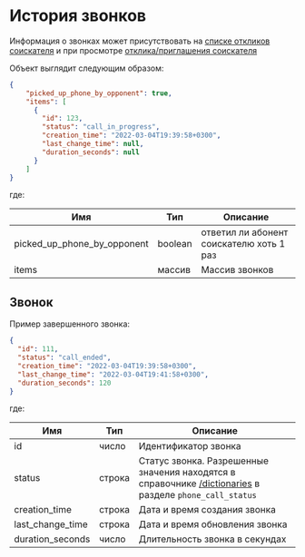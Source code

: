 # История звонков

Информация о звонках может присутствовать на [списке откликов соискателя](negotiations.md#get_negotiations) и при просмотре [отклика/приглашения соискателя](negotiations.md#get_negotiation)

Объект выглядит следующим образом:

```json
{
    "picked_up_phone_by_opponent": true,
    "items": [
      {
        "id": 123,
        "status": "call_in_progress",
        "creation_time": "2022-03-04T19:39:58+0300",
        "last_change_time": null,
        "duration_seconds": null
      }
    ]
}
```

где:

Имя | Тип | Описание
 --- | --- | ---
picked_up_phone_by_opponent | boolean | ответил ли абонент соискателю хоть 1 раз 
items | массив | Массив звонков



<a name="phone_call"></a>
## Звонок

Пример завершенного звонка:

```json
{
  "id": 111,
  "status": "call_ended",
  "creation_time": "2022-03-04T19:39:58+0300",
  "last_change_time": "2022-03-04T19:41:58+0300",
  "duration_seconds": 120     
}
```

где:

Имя | Тип | Описание
 --- | --- | ---
id | число | Идентификатор звонка
status | строка | Статус звонка. Разрешенные значения находятся в справочнике [/dictionaries](https://api.hh.ru/openapi/redoc#tag/Obshie-spravochniki/paths/~1dictionaries/get) в разделе ```phone_call_status```
creation_time | строка | Дата и время создания звонка
last_change_time | строка | Дата и время обновления звонка
duration_seconds | число | Длительность звонка в секундах
